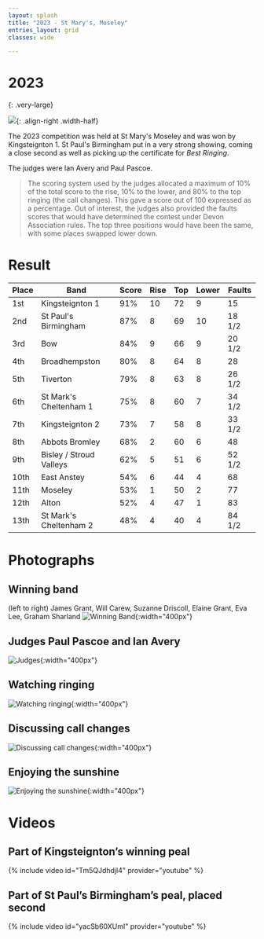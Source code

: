 ```yaml
---
layout: splash
title: "2023 - St Mary's, Moseley"
entries_layout: grid
classes: wide

---
```


# 2023
{: .very-large}

![](/media/2023/moseley-st-mary.jpg){: .align-right .width-half}

The 2023 competition was held at St Mary's Moseley and was won by Kingsteignton 1.  St Paul's Birmingham put in a very strong showing, coming a close second as well as picking up the certificate for _Best Ringing_.

The judges were Ian Avery and Paul Pascoe.

> The scoring system used by the judges allocated a maximum of 10% of the total score to the rise, 10% to the lower, and 80% to the top ringing (the call changes). This gave a score out of 100 expressed as a percentage. Out of interest, the judges also provided the faults scores that would have determined the contest under Devon Association rules. The top three positions would have been the same, with some places swapped lower down.						

# Result

| Place | Band                    | Score | Rise | Top | Lower | Faults |
| ----- | ----------------------- | ----- | ---- | --- | ----- | ------ |
| 1st   | Kingsteignton 1         | 91%   | 10   | 72  | 9     | 15     |
| 2nd   | St Paul's Birmingham    | 87%   | 8    | 69  | 10    | 18 1/2 |
| 3rd   | Bow                     | 84%   | 9    | 66  | 9     | 20 1/2 |
| 4th   | Broadhempston           | 80%   | 8    | 64  | 8     | 28     |
| 5th   | Tiverton                | 79%   | 8    | 63  | 8     | 26 1/2 |
| 6th   | St Mark's Cheltenham 1  | 75%   | 8    | 60  | 7     | 34 1/2 |
| 7th   | Kingsteignton 2         | 73%   | 7    | 58  | 8     | 33 1/2 |
| 8th   | Abbots Bromley          | 68%   | 2    | 60  | 6     | 48     |
| 9th   | Bisley / Stroud Valleys | 62%   | 5    | 51  | 6     | 52 1/2 |
| 10th  | East Anstey             | 54%   | 6    | 44  | 4     | 68     |
| 11th  | Moseley                 | 53%   | 1    | 50  | 2     | 77     |
| 12th  | Alton                   | 52%   | 4    | 47  | 1     | 83     |
| 13th  | St Mark's Cheltenham 2  | 48%   | 4    | 40  | 4     | 84 1/2 |

# Photographs

## Winning band
(left to right) James Grant, Will Carew, Suzanne Driscoll, Elaine Grant, Eva Lee, Graham Sharland
![Winning Band](/media/2023/winning-band.jpg){:width="400px"}

## Judges Paul Pascoe and Ian Avery
![Judges](/media/2023/judges.jpg){:width="400px"}

## Watching ringing
![Watching ringing](/media/2023/watching-ringing.jpg){:width="400px"}

## Discussing call changes
![Discussing call changes](/media/2023/discussing-call-changes.jpg){:width="400px"}

## Enjoying the sunshine
![Enjoying the sunshine](/media/2023/enjoying-the-sunshine.jpg){:width="400px"}

# Videos

## Part of Kingsteignton’s winning peal
{% include video id="Tm5QJdhdjl4" provider="youtube" %}

## Part of St Paul’s Birmingham’s peal, placed second
{% include video id="yacSb60XUmI" provider="youtube" %}
